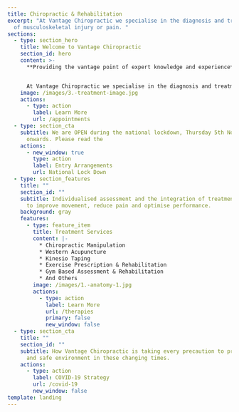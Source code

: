 ```yaml
---
title: Chiropractic & Rehabilitation
excerpt: "At Vantage Chiropractic we specialise in the diagnosis and treatment
  of musculoskeletal injury or pain. "
sections:
  - type: section_hero
    title: Welcome to Vantage Chiropractic
    section_id: hero
    content: >-
      **Providing the vantage point of expert knowledge and experience**


      At Vantage Chiropractic we specialise in the diagnosis and treatment of musculoskeletal injury or pain.
    image: /images/3.-treatment-image.jpg
    actions:
      - type: action
        label: Learn More
        url: /appointments
  - type: section_cta
    subtitle: We are OPEN during the national lockdown, Thursday 5th November
      onwards. Please read the
    actions:
      - new_window: true
        type: action
        label: Entry Arrangements
        url: National Lock Down
  - type: section_features
    title: ""
    section_id: ""
    subtitle: Individualised assessment and the integration of treatment techniques
      to improve movement, reduce pain and optimise performance.
    background: gray
    features:
      - type: feature_item
        title: Treatment Services
        content: |-
          * Chiropractic Manipulation
          * Western Acupuncture
          * Kinesio Taping
          * Exercise Prescription & Rehabilitation
          * Gym Based Assessment & Rehabilitation
          * And Others
        image: /images/1.-anatomy-1.jpg
        actions:
          - type: action
            label: Learn More
            url: /therapies
            primary: false
            new_window: false
  - type: section_cta
    title: ""
    section_id: ""
    subtitle: How Vantage Chiropractic is taking every precaution to provide a clean
      and safe environment in these changing times.
    actions:
      - type: action
        label: COVID-19 Strategy
        url: /covid-19
        new_window: false
template: landing
---
```

